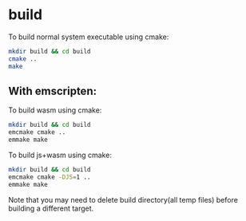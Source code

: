# build

To build normal system executable using cmake:
```bash
mkdir build && cd build
cmake ..
make
```

## With emscripten: 

To build wasm using cmake:
```bash
mkdir build && cd build
emcmake cmake ..
emmake make
```

To build js+wasm using cmake:
```bash
mkdir build && cd build
emcmake cmake -DJS=1 ..
emmake make
```

Note that you may need to delete build directory(all temp files) before building
a different target.